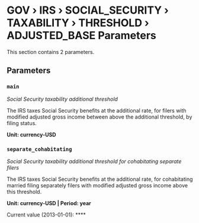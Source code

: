 # GOV › IRS › SOCIAL_SECURITY › TAXABILITY › THRESHOLD › ADJUSTED_BASE Parameters

This section contains 2 parameters.

## Parameters

### `main`
*Social Security taxability additional threshold*

The IRS taxes Social Security benefits at the additional rate, for filers with modified adjusted gross income between above the additional threshold, by filing status.

**Unit: currency-USD**


### `separate_cohabitating`
*Social Security taxability additional threshold for cohabitating separate filers*

The IRS taxes Social Security benefits at the additional rate, for cohabitating married filing separately filers with modified adjusted gross income above this threshold.

**Unit: currency-USD | Period: year**

Current value (2013-01-01): ****

